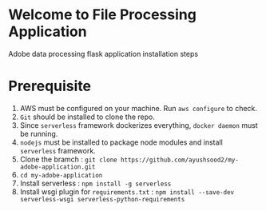 # Welcome to File Processing Application 
Adobe data processing flask application installation steps

# Prerequisite
1. AWS must be configured on your machine. Run `aws configure` to check.
2. `Git` should be installed to clone the repo.
3. Since `serverless` framework dockerizes everything, `docker daemon` must be running. 
4. `nodejs` must be installed to package node modules and install `serverless` framework.
5. Clone the bramch : `git clone https://github.com/ayushsood2/my-adobe-application.git`
6. `cd my-adobe-application`
7. Install serverless : `npm install -g serverless`
8. Install wsgi plugin for `requirements.txt` : `npm install --save-dev serverless-wsgi serverless-python-requirements `


